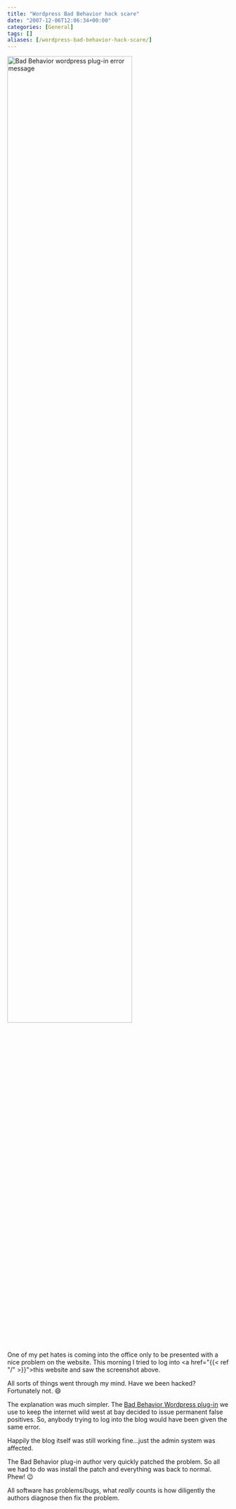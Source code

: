 ```yaml
---
title: "Wordpress Bad Behavior hack scare"
date: "2007-12-06T12:06:34+00:00"
categories: [General]
tags: []
aliases: [/wordpress-bad-behavior-hack-scare/]
---
```


<a href="/images/uploads/2007/12/bad-behaviour-bug1.jpg" title="Bad Behavior wordpress plug-in error message"><img src="/images/uploads/2007/12/bad-behaviour-bug1.jpg" alt="Bad Behavior wordpress plug-in error message" height="75%" width="75%" /></a>

One of my pet hates is coming into the office only to be presented with a nice problem on the website. This morning I tried to log into <a href="{{< ref "/" >}}">this website</a> and saw the screenshot above.

All sorts of things went through my mind. Have we been hacked? Fortunately not. :smile:

The explanation was much simpler. The <a href="http://www.bad-behavior.ioerror.us/">Bad Behavior Wordpress plug-in</a> we use to keep the internet wild west at bay decided to issue permanent false positives. So, anybody trying to log into the blog would have been given the same error.

Happily the blog itself was still working fine...just the admin system was affected.

The Bad Behavior plug-in author very quickly patched the problem. So all we had to do was install the patch and everything was back to normal. Phew! :wink:

All software has problems/bugs, what <em>really</em> counts is how diligently the authors diagnose then fix the problem.
